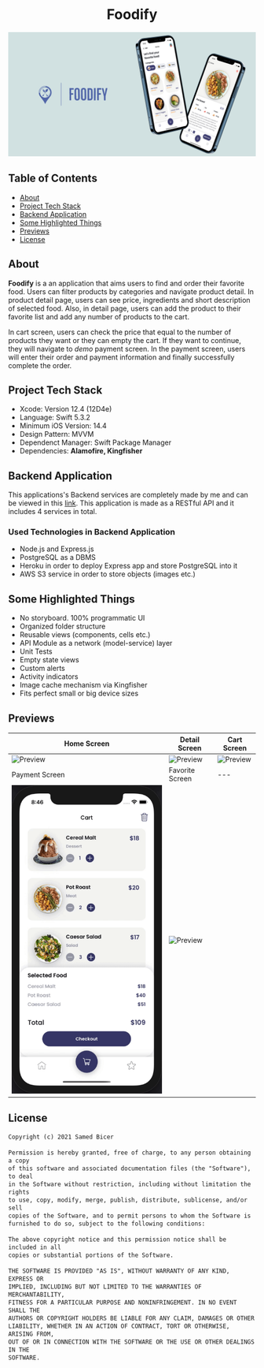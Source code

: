 <h1 align="center">
  Foodify
</h1>

<div align="center">
  <img src="./assets/foodify_mockup.png" alt="App advertisement image" />
</div>

## Table of Contents
- <a href="#about">About</a>
- <a href="#project-tech-stack">Project Tech Stack</a>
- <a href="#backend-application">Backend Application</a>
- <a href="#some-highlighted-things">Some Highlighted Things</a>
- <a href="#previews">Previews</a>
- <a href="#license">License</a>

## About
**Foodify** is a an application that aims users to find and order their favorite food. Users can filter products by categories and navigate product detail. In product detail page, users can see price, ingredients and short description of selected food. Also, in detail page, users can add the product to their favorite list and add any number of products to the cart.

In cart screen, users can check the price that equal to the number of products they want or they can empty the cart. If they want to continue, they will navigate to *demo* payment screen. In the payment screen, users will enter their order and payment information and finally successfully complete the order.

## Project Tech Stack
- Xcode: Version 12.4 (12D4e)
- Language: Swift 5.3.2
- Minimum iOS Version: 14.4
- Design Pattern: MVVM
- Dependenct Manager: Swift Package Manager
- Dependencies: **Alamofire, Kingfisher**

## Backend Application
This applications's Backend services are completely made by me and can be viewed in this [link](https://github.com/samedbcr/foodify-app/tree/main/restaurant-app-backend). This application is made as a RESTful API and it includes 4 services in total.
### Used Technologies in Backend Application
- Node.js and Express.js
- PostgreSQL as a DBMS
- Heroku in order to deploy Express app and store PostgreSQL into it
- AWS S3 service in order to store objects (images etc.)

## Some Highlighted Things
- No storyboard. 100% programmatic UI
- Organized folder structure
- Reusable views (components, cells etc.)
- API Module as a network (model-service) layer
- Unit Tests
- Empty state views
- Custom alerts
- Activity indicators
- Image cache mechanism via Kingfisher
- Fits perfect small or big device sizes

## Previews
| Home Screen | Detail Screen | Cart Screen |
| --- | --- | --- |
| ![Preview](assets/home_screen.gif) | ![Preview](assets/detail_screen.gif) | ![Preview](assets/cart_screen.gif) |
| Payment Screen | Favorite Screen | --- |
| ![Preview](assets/payment_screen.gif) | ![Preview](assets/favorite_screen.gif) |

## License
```
Copyright (c) 2021 Samed Bicer

Permission is hereby granted, free of charge, to any person obtaining a copy
of this software and associated documentation files (the "Software"), to deal
in the Software without restriction, including without limitation the rights
to use, copy, modify, merge, publish, distribute, sublicense, and/or sell
copies of the Software, and to permit persons to whom the Software is
furnished to do so, subject to the following conditions:

The above copyright notice and this permission notice shall be included in all
copies or substantial portions of the Software.

THE SOFTWARE IS PROVIDED "AS IS", WITHOUT WARRANTY OF ANY KIND, EXPRESS OR
IMPLIED, INCLUDING BUT NOT LIMITED TO THE WARRANTIES OF MERCHANTABILITY,
FITNESS FOR A PARTICULAR PURPOSE AND NONINFRINGEMENT. IN NO EVENT SHALL THE
AUTHORS OR COPYRIGHT HOLDERS BE LIABLE FOR ANY CLAIM, DAMAGES OR OTHER
LIABILITY, WHETHER IN AN ACTION OF CONTRACT, TORT OR OTHERWISE, ARISING FROM,
OUT OF OR IN CONNECTION WITH THE SOFTWARE OR THE USE OR OTHER DEALINGS IN THE
SOFTWARE.
```